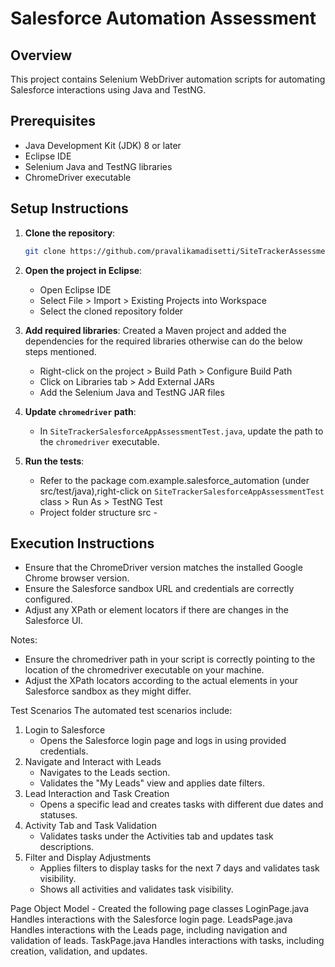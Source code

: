 # Salesforce Automation Assessment

## Overview
This project contains Selenium WebDriver automation scripts for automating Salesforce interactions using Java and TestNG.

## Prerequisites
- Java Development Kit (JDK) 8 or later
- Eclipse IDE
- Selenium Java and TestNG libraries
- ChromeDriver executable

## Setup Instructions

1. **Clone the repository**:
    ```sh
    git clone https://github.com/pravalikamadisetti/SiteTrackerAssessment.git
    ```

2. **Open the project in Eclipse**:
    - Open Eclipse IDE
    - Select File > Import > Existing Projects into Workspace
    - Select the cloned repository folder

3. **Add required libraries**:
Created a Maven project and added the dependencies for the required libraries otherwise can do the below steps mentioned.
    - Right-click on the project > Build Path > Configure Build Path
    - Click on Libraries tab > Add External JARs
    - Add the Selenium Java and TestNG JAR files

4. **Update `chromedriver` path**:
    - In `SiteTrackerSalesforceAppAssessmentTest.java`, update the path to the `chromedriver` executable.

5. **Run the tests**:
    - Refer to the package com.example.salesforce_automation (under src/test/java),right-click on `SiteTrackerSalesforceAppAssessmentTest` class > Run As > TestNG Test
    - Project folder structure
      src -

## Execution Instructions
- Ensure that the ChromeDriver version matches the installed Google Chrome browser version.
- Ensure the Salesforce sandbox URL and credentials are correctly configured.
- Adjust any XPath or element locators if there are changes in the Salesforce UI.

 

Notes:
* Ensure the chromedriver path in your script is correctly pointing to the location of the chromedriver executable on your machine.
* Adjust the XPath locators according to the actual elements in your Salesforce sandbox as they might differ.

Test Scenarios
The automated test scenarios include:
1. Login to Salesforce
    * Opens the Salesforce login page and logs in using provided credentials.
2. Navigate and Interact with Leads
    * Navigates to the Leads section.
    * Validates the "My Leads" view and applies date filters.
3. Lead Interaction and Task Creation
    * Opens a specific lead and creates tasks with different due dates and statuses.
4. Activity Tab and Task Validation
    * Validates tasks under the Activities tab and updates task descriptions.
5. Filter and Display Adjustments
    * Applies filters to display tasks for the next 7 days and validates task visibility.
    * Shows all activities and validates task visibility.


Page Object Model - Created the following page classes
LoginPage.java
Handles interactions with the Salesforce login page.
LeadsPage.java
Handles interactions with the Leads page, including navigation and validation of leads.
TaskPage.java
Handles interactions with tasks, including creation, validation, and updates.



 
